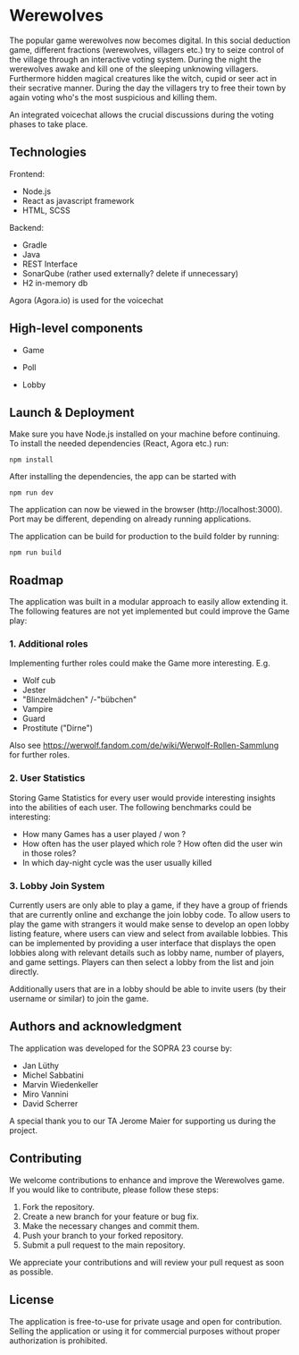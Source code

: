 # Werewolves

The popular game werewolves now becomes digital. In this social deduction game, different fractions (werewolves, villagers etc.) try to seize control of the village through an interactive voting system. During the night the werewolves awake and kill one of the sleeping unknowing villagers. Furthermore hidden magical creatures like the witch, cupid or seer act in their secrative manner. During the day the villagers try to free their town by again voting who's the most suspicious and killing them.

An integrated voicechat allows the crucial discussions during the voting phases to take place.

## Technologies

Frontend:
- Node.js
- React as javascript framework
- HTML, SCSS

Backend:
- Gradle
- Java
- REST Interface
- SonarQube (rather used externally? delete if unnecessary)
- H2 in-memory db

Agora (Agora.io) is used for the voicechat

## High-level components

- Game

- Poll

- Lobby

## Launch & Deployment



Make sure you have Node.js installed on your machine before continuing. To install the needed dependencies (React, Agora etc.) run:

```npm install```

After installing the dependencies, the app can be started with

```npm run dev```

The application can now be viewed in the browser (http://localhost:3000). Port may be different, depending on already running applications.

The application can be build for production to the build folder by running:

`npm run build` 

## Roadmap

The application was built in a modular approach to easily allow extending it.
The following features are not yet implemented but could improve the Game play:

### 1. Additional roles

Implementing further roles could make the Game more interesting. E.g.

- Wolf cub
- Jester
- "Blinzelmädchen" /-"bübchen"
- Vampire
- Guard
- Prostitute ("Dirne")

Also see https://werwolf.fandom.com/de/wiki/Werwolf-Rollen-Sammlung for further roles.

### 2. User Statistics

Storing Game Statistics for every user would provide interesting insights into the abilities of each user. The following benchmarks could be interesting:

- How many Games has a user played / won ?
- How often has the user played which role ? How often did the user win in those roles?
- In which day-night cycle was the user usually killed 


### 3. Lobby Join System

Currently users are only able to play a game, if they have a group of friends that are currently online and exchange the join lobby code. To allow users to play the game with strangers it would make sense to develop an open lobby listing feature, where users can view and select from available lobbies. This can be implemented by providing a user interface that displays the open lobbies along with relevant details such as lobby name, number of players, and game settings. Players can then select a lobby from the list and join directly.

Additionally users that are in a lobby should be able to invite users (by their username or similar) to join the game.


## Authors and acknowledgment

The application was developed for the SOPRA 23 course by:

- Jan Lüthy
- Michel Sabbatini
- Marvin Wiedenkeller
- Miro Vannini
- David Scherrer

A special thank you to our TA Jerome Maier for supporting us during the project.

## Contributing

We welcome contributions to enhance and improve the Werewolves game. If you would like to contribute, please follow these steps:

1. Fork the repository.
2. Create a new branch for your feature or bug fix.
3. Make the necessary changes and commit them.
4. Push your branch to your forked repository.
5. Submit a pull request to the main repository.

We appreciate your contributions and will review your pull request as soon as possible.

## License

The application is free-to-use for private usage and open for contribution.
Selling the application or using it for commercial purposes without proper authorization is prohibited.
